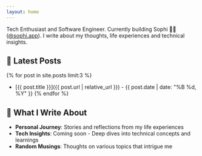 ```yaml
---
layout: home
---
```


Tech Enthusiast and Software Engineer. Currently building Sophi 👩‍💻 ([@sophi.app](https://sophi.app)). I write about my thoughts, life experiences and technical insights.

## 📝 Latest Posts

{% for post in site.posts limit:3 %}
- [{{ post.title }}]({{ post.url | relative_url }}) - {{ post.date | date: "%B %d, %Y" }}
{% endfor %}

## 🌱 What I Write About

- **Personal Journey**: Stories and reflections from my life experiences
- **Tech Insights**: Coming soon - Deep dives into technical concepts and learnings
- **Random Musings**: Thoughts on various topics that intrigue me 
